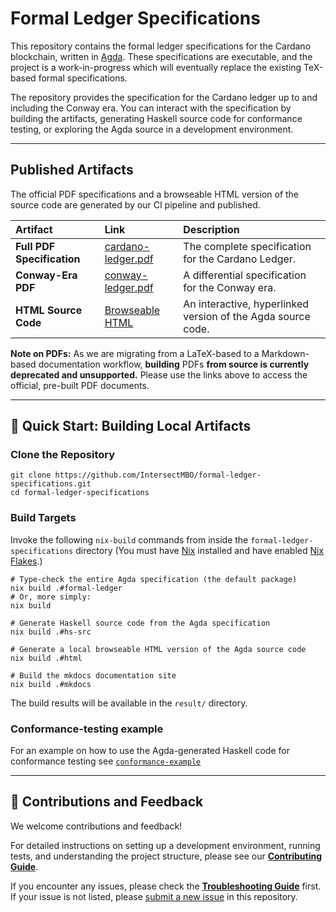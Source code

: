 # Formal Ledger Specifications

This repository contains the formal ledger specifications for the Cardano blockchain,
written in [Agda](https://wiki.portal.chalmers.se/agda/pmwiki.php). These
specifications are executable, and the project is a work-in-progress which will
eventually replace the existing TeX-based formal specifications.

The repository provides the specification for the Cardano ledger up to and including
the Conway era. You can interact with the specification by building the artifacts,
generating Haskell source code for conformance testing, or exploring the Agda source
in a development environment.

---

## **Published Artifacts**

The official PDF specifications and a browseable HTML version of the source code are generated by our CI pipeline and published.

| Artifact | Link | Description |
| :---- | :---- | :---- |
| **Full PDF Specification** | [cardano-ledger.pdf](https://IntersectMBO.github.io/formal-ledger-specifications/cardano-ledger.pdf) | The complete specification for the Cardano Ledger. |
| **Conway-Era PDF** | [conway-ledger.pdf](https://IntersectMBO.github.io/formal-ledger-specifications/conway-ledger.pdf) | A differential specification for the Conway era. |
| **HTML Source Code** | [Browseable HTML](https://IntersectMBO.github.io/formal-ledger-specifications/html/index.html) | An interactive, hyperlinked version of the Agda source code. |

**Note on PDFs:** As we are migrating from a LaTeX-based to a Markdown-based documentation workflow, **building** PDFs **from source is currently deprecated and unsupported.** Please use the links above to access the official, pre-built PDF documents.

---

## **🚀 Quick Start: Building Local Artifacts**

### **Clone the Repository**

```
git clone https://github.com/IntersectMBO/formal-ledger-specifications.git
cd formal-ledger-specifications
```

### **Build Targets**

Invoke the following `nix-build` commands from inside the
`formal-ledger-specifications` directory
(You must have [Nix](https://nixos.org/download/) installed and have enabled [Nix Flakes](https://nixos.wiki/wiki/Flakes).)

```
# Type-check the entire Agda specification (the default package)
nix build .#formal-ledger
# Or, more simply:
nix build

# Generate Haskell source code from the Agda specification
nix build .#hs-src

# Generate a local browseable HTML version of the Agda source code
nix build .#html

# Build the mkdocs documentation site
nix build .#mkdocs
```

The build results will be available in the `result/` directory.

### Conformance-testing example

For an example on how to use the Agda-generated Haskell code for conformance
testing see [`conformance-example`](conformance-example)

---

## **🤝 Contributions and Feedback**

We welcome contributions and feedback!

For detailed instructions on setting up a development environment, running tests, and
understanding the project structure, please see our
[**Contributing Guide**](CONTRIBUTING.md).

If you encounter any issues, please check the
[**Troubleshooting Guide**](TROUBLESHOOTING.md) first. If your issue is not listed, please
[submit a new issue](https://github.com/IntersectMBO/formal-ledger-specifications/issues/new/choose)
in this repository.
